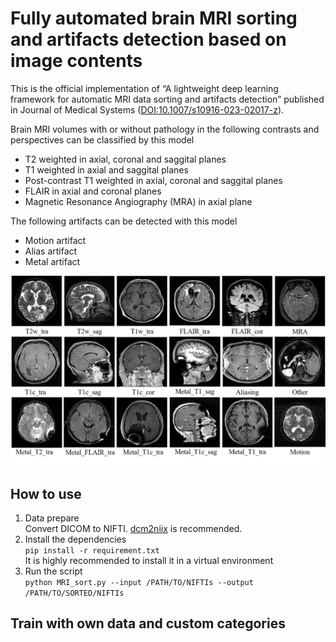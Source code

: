 # Fully automated brain MRI sorting and artifacts detection based on image contents

This is the official implementation of “A lightweight deep learning framework for automatic MRI data sorting and artifacts detection” published in Journal of Medical Systems ([DOI:10.1007/s10916-023-02017-z](https://link.springer.com/article/10.1007/s10916-023-02017-z)).

Brain MRI volumes with or without pathology in the following contrasts and perspectives can be classified by this model
- T2 weighted in axial, coronal and saggital planes
- T1 weighted in axial and saggital planes
- Post-contrast T1 weighted in axial, coronal and saggital planes
- FLAIR in axial and coronal planes
- Magnetic Resonance Angiography (MRA) in axial plane

The following artifacts can be detected with this model
- Motion artifact
- Alias artifact
- Metal artifact

 ![labels](labels.png)

## How to use
1. Data prepare\
Convert DICOM to NIFTI. [dcm2niix](https://github.com/rordenlab/dcm2niix) is recommended.
2. Install the dependencies\
`pip install -r requirement.txt`\
It is highly recommended to install it in a virtual environment
3. Run the script\
`python MRI_sort.py --input /PATH/TO/NIFTIs --output /PATH/TO/SORTED/NIFTIs`

## Train with own data and custom categories
